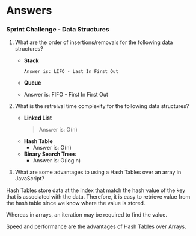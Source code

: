 # Answers
### Sprint Challenge - Data Structures

1. What are the order of insertions/removals for the following data structures?
   - **Stack**
   
     `Answer is: LIFO - Last In First Out`
   - **Queue**
    - Answer is: FIFO - First In First Out

2. What is the retreival time complexity for the following data structures?
   - **Linked List**
     > Answer is: O(n)
   - **Hash Table**
     - Answer is: O(n)
   - **Binary Search Trees**
     - Answer is: O(log n)

3. What are some advantages to using a Hash Tables over an array in JavaScript?

 Hash Tables store data at the index that match the hash value of the key that is associated with the data. Therefore, it is easy to retrieve value from the hash table since we know where the value is stored.

 Whereas in arrays, an iteration may be required to find the value.

 Speed and performance are the advantages of Hash Tables over Arrays.
